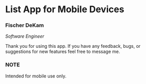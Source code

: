 # List App for Mobile Devices

### Fischer DeKam
*Software Engineer*

Thank you for using this app. If you have any feedback, bugs, or suggestions for new features feel free to message me.

### NOTE
Intended for mobile use only.

